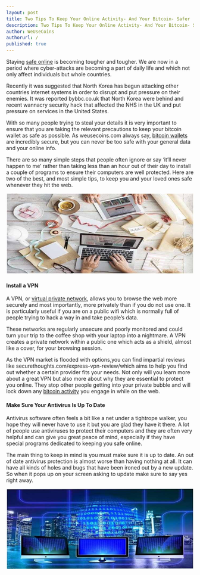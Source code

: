 ```yaml
---
layout: post
title: Two Tips To Keep Your Online Activity- And Your Bitcoin- Safer
description: Two Tips To Keep Your Online Activity- And Your Bitcoin- Safer
author: WeUseCoins
authorurl: /
published: true
---
```


<p>Staying <a href="/bitcoin-security-standards/">safe online</a> is becoming tougher and tougher. We are now in a period where cyber-attacks are becoming a part of daily life and which not only affect individuals but whole countries. </p>

<p>Recently it was suggested that North Korea has begun attacking other countries internet systems in order to disrupt and put pressure on their enemies. It was reported bybbc.co.uk that North Korea were behind and recent wannacry security hack that affected the NHS in the UK and put pressure on services in the United States.</p>

<p>With so many people trying to steal your details it is very important to ensure that you are taking the relevant precautions to keep your bitcoin wallet as safe as possible. As weusecoins.com always say, <a href="/bitcoin-cold-storage/">bitcoin wallets</a> are incredibly secure, but you can never be too safe with your general data and your online info. </p>

<p>There are so many simple steps that people often ignore or say ‘it’ll never happen to me’ rather than taking less than an hour out of their day to install a couple of programs to ensure their computers are well protected. Here are two of the best, and most simple tips, to keep you and your loved ones safe whenever they hit the web.</p>

<center><img src="/images/btc-vpn-security-01.jpg" alt="btc vpn security"></center>

<h4>Install a VPN</h4>

<p>A VPN, or <a href="/bitcoin-vpns/">virtual private network</a>, allows you to browse the web more securely and most importantly, more privately than if you do not use one. It is particularly useful if you are on a public wifi which is normally full of people trying to hack a way in and take people’s data. </p>

<p>These networks are regularly unsecure and poorly monitored and could turn your trip to the coffee shop with your laptop into a nightmare. A VPN creates a private network within a public one which acts as a shield, almost like a cover, for your browsing session. </p>

<p>As the VPN market is flooded with options,you can find impartial reviews like securethoughts.com/express-vpn-review/which aims to help you find out whether a certain provider fits your needs. Not only will you learn more about a great VPN but also more about why they are essential to protect you online. They stop other people getting into your private bubble and will lock down any <a href="/confidential-transactions/">bitcoin activity</a> you engage in while on the web.</p>

<h4>Make Sure Your Antivirus Is Up To Date</h4>

<p>Antivirus software often feels a bit like a net under a tightrope walker, you hope they will never have to use it but you are glad they have it there. A lot of people use antiviruses to protect their computers and they are often very helpful and can give you great peace of mind, especially if they have special programs dedicated to keeping you safe online. </p>

<p>The main thing to keep in mind is you must make sure it is up to date. An out of date antivirus protection is almost worse than having nothing at all. It can have all kinds of holes and bugs that have been ironed out by a new update. So when it pops up on your screen asking to update make sure to say yes right away.</p>

<center><img src="/images/btc-vpn-security-02.jpg" alt="btc vpn security"></center>
